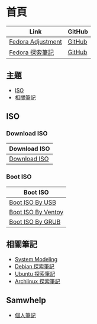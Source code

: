 

# 首頁

| Link | GitHub |
| ---- | ------ |
| [Fedora Adjustment](https://samwhelp.github.io/fedora-adjustment/) | [GitHub](https://github.com/samwhelp/fedora-adjustment) |
| [Fedora 探索筆記](https://samwhelp.github.io/note-about-fedora/) | [GitHub](https://github.com/samwhelp/note-about-fedora) |


## 主題

* [ISO](#iso)
* [相關筆記](#相關筆記)


## ISO

### Download ISO

| Download ISO |
| --- |
| [Download ISO](https://samwhelp.github.io/note-about-fedora/read/core/iso/download-iso.html) |


### Boot ISO

| Boot ISO |
| --- |
| [Boot ISO By USB](https://samwhelp.github.io/note-about-fedora/read/core/iso/boot-iso/boot-iso-by-usb.html) |
| [Boot ISO By Ventoy](https://samwhelp.github.io/note-about-fedora/read/core/iso/boot-iso/boot-iso-by-ventoy.html) |
| [Boot ISO By GRUB](https://samwhelp.github.io/note-about-fedora/read/core/iso/boot-iso/boot-iso-by-grub.html) |


## 相關筆記

* [System Modeling](https://samwhelp.github.io/system-modeling/)
* [Debian 探索筆記](https://samwhelp.github.io/note-about-debian/)
* [Ubuntu 探索筆記](https://samwhelp.github.io/note-about-ubuntu/)
* [Archlinux 探索筆記](https://samwhelp.github.io/note-about-archlinux/)



## Samwhelp

* [個人筆記](https://samwhelp.github.io/book/)
